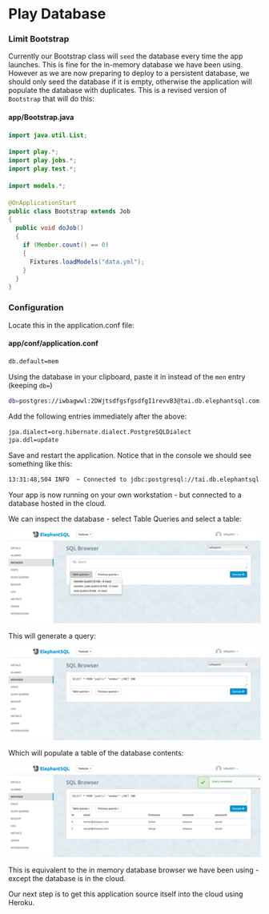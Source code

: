 # Play Database

### Limit Bootstrap 

Currently our Bootstrap class will `seed` the database every time the app launches. This is fine for the in-memory database we have been using. However as we are now preparing to deploy to a persistent database, we should only seed the database if it is empty, otherwise the application will populate the database with duplicates. This is a revised version of `Bootstrap` that will do this:

#### app/Bootstrap.java

~~~java
import java.util.List;

import play.*;
import play.jobs.*;
import play.test.*;

import models.*;

@OnApplicationStart
public class Bootstrap extends Job
{
  public void doJob()
  {
    if (Member.count() == 0)
    {
      Fixtures.loadModels("data.yml");
    }
  }
}
~~~

### Configuration 

Locate this in the application.conf file:

#### app/conf/application.conf

~~~bash
db.default=mem
~~~

Using the database in your clipboard, paste it in instead of the `men` entry (keeping `db=`)

~~~bash
db=postgres://iwbagwwl:2DWjtsdfgsfgsdfgI1revvB3@tai.db.elephantsql.com:5432/iwbagwwl
~~~

Add the following entries immediately after the above:

~~~bash
jpa.dialect=org.hibernate.dialect.PostgreSQLDialect
jpa.ddl=update
~~~

Save and restart the application. Notice that in the console we should see something like this:

~~~bash
13:31:48,504 INFO  ~ Connected to jdbc:postgresql://tai.db.elephantsql.com:5432/iwbagwwl for default
~~~

Your app is now running on your own workstation - but connected to a database hosted in the cloud.

We can inspect the database - select Table Queries and select a table:

![](img/x11.png)

This will generate a query:

![](img/x12.png)

Which will populate a table of the database contents:

![](img/x13.png)

This is equivalent to the in memory database browser we have been using - except the database is in the cloud.

Our next step is to get this application source itself into the cloud using Heroku.